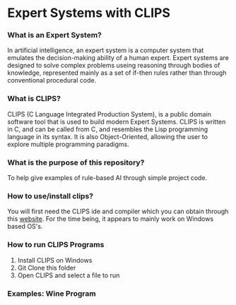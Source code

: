 # Expert Systems with CLIPS 

### What is an Expert System?
In artificial intelligence, an expert system is a computer system that emulates the decision-making ability of a human expert. Expert systems are designed to solve complex problems useing reasoning through bodies of knowledge, represented mainly as a set of if-then rules rather than through conventional procedural code. 

### What is CLIPS?
CLIPS (C Language Integrated Production System), is a public domain software tool that is used to build modern Expert Systems. CLIPS is written in C, and can be called from C, and resembles the Lisp programming language in its syntax. It is also Object-Oriented, allowing the user to explore multiple programming paradigms.

### What is the purpose of this repository?
To help give examples of rule-based AI through simple project code. 

### How to use/install clips?
You will first need the CLIPS ide and compiler which you can obtain through this [website](https://http://www.clipsrules.net/Downloads.html). For the time being, it appears to mainly work on Windows based OS's.

### How to run CLIPS Programs
1. Install CLIPS on Windows
2. Git Clone this folder
3. Open CLIPS and select a file to run

### Examples: Wine Program

 




